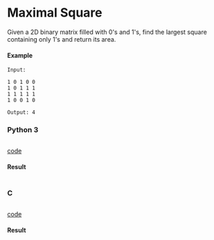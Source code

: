 # Maximal Square
Given a 2D binary matrix filled with 0's and 1's, find the largest square containing only 1's and return its area.

#### Example
```
Input: 

1 0 1 0 0
1 0 1 1 1
1 1 1 1 1
1 0 0 1 0

Output: 4
```

### Python 3
```python

```
[code](Python%203/223.py)

#### Result
```

```

### C
```C

```
[code](C/223.c)

#### Result
```

```
